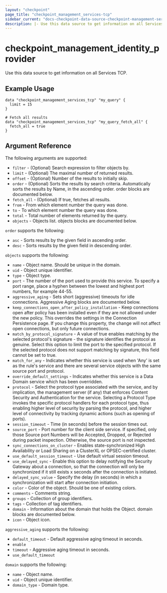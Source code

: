 ```yaml
---
layout: "checkpoint"
page_title: "checkpoint_management_services-tcp"
sidebar_current: "docs-checkpoint-data-source-checkpoint-management-services-tcp"
description: |- Use this data source to get information on all Services TCP.
---
```



# checkpoint_management_identity_provider

Use this data source to get information on all Services TCP.

## Example Usage


```hcl
data "checkpoint_management_services_tcp" "my_query" {
  limit = 15
}

# Fetch all results
data "checkpoint_management_services_tcp" "my_query_fetch_all" {
  fetch_all = true
}
```

## Argument Reference

The following arguments are supported:

* `filter` - (Optional) Search expression to filter objects by.
* `limit` - (Optional) The maximal number of returned results.
* `offset` - (Optional) Number of the results to initially skip.
* `order` - (Optional) Sorts the results by search criteria. Automatically sorts the results by Name, in the ascending order. order blocks are documented below.
* `fetch_all` - (Optional) If true, fetches all results.
* `from` - From which element number the query was done.
* `to` - To which element number the query was done.
* `total` - Total number of elements returned by the query.
* `objects` - Objects list. objects blocks are documented below.

`order` supports the following:
* `asc` - Sorts results by the given field in ascending order.
* `desc` - Sorts results by the given field in descending order.

`objects` supports the following:
* `name` - Object name. Should be unique in the domain.
* `uid` - Object unique identifier.
* `type` - Object type.
* `port` - The number of the port used to provide this service. To specify a port range, place a hyphen between the lowest and highest port numbers, for example 44-55.
* `aggressive_aging` - Sets short (aggressive) timeouts for idle connections. Aggressive Aging blocks are documented below.
* `keep_connections_open_after_policy_installation` - Keep connections open after policy has been installed even if they are not allowed under the new policy. This overrides the settings in the Connection Persistence page. If you change this property, the change will not affect open connections, but only future connections.
* `match_by_protocol_signature` - A value of true enables matching by the selected protocol's signature - the signature identifies the protocol as genuine. Select this option to limit the port to the specified protocol. If the selected protocol does not support matching by signature, this field cannot be set to true.
* `match_for_any` - Indicates whether this service is used when 'Any' is set as the rule's service and there are several service objects with the same source port and protocol.
* `override_default_settings` - Indicates whether this service is a Data Domain service which has been overridden.
* `protocol` - Select the protocol type associated with the service, and by implication, the management server (if any) that enforces Content Security and Authentication for the service. Selecting a Protocol Type invokes the specific protocol handlers for each protocol type, thus enabling higher level of security by parsing the protocol, and higher level of connectivity by tracking dynamic actions (such as opening of ports).
* `session_timeout` - Time (in seconds) before the session times out.
* `source_port` - Port number for the client side service. If specified, only those Source port Numbers will be Accepted, Dropped, or Rejected during packet inspection. Otherwise, the source port is not inspected.
* `sync_connections_on_cluster` - Enables state-synchronized High Availability or Load Sharing on a ClusterXL or OPSEC-certified cluster.
* `use_default_session_timeout` - Use default virtual session timeout.
* `use_delayed_sync` - Enable this option to delay notifying the Security Gateway about a connection, so that the connection will only be synchronized if it still exists x seconds after the connection is initiated.
* `delayed_sync_value` - Specify the delay (in seconds) in which a synchronization will start after connection initiation.
* `color` - Color of the object. Should be one of existing colors.
* `comments` - Comments string.
* `groups` - Collection of group identifiers.
* `tags` - Collection of tag identifiers.
* `domain` - Information about the domain that holds the Object. domain blocks are documented below.
* `icon` - Object icon.

`aggressive_aging` supports the following:

* `default_timeout` - Default aggressive aging timeout in seconds.
* `enable`
* `timeout` - Aggressive aging timeout in seconds.
* `use_default_timeout`

`domain` supports the following:

* `name` - Object name.
* `uid` - Object unique identifier.
* `domain_type` - Domain type.
